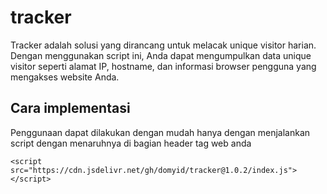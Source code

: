 # tracker
Tracker adalah solusi yang dirancang untuk melacak unique visitor harian. Dengan menggunakan script ini, Anda dapat mengumpulkan data unique visitor seperti alamat IP, hostname, dan informasi browser pengguna yang mengakses website Anda.

## Cara implementasi
Penggunaan dapat dilakukan dengan mudah hanya dengan menjalankan script dengan menaruhnya di bagian header tag web anda
```
<script src="https://cdn.jsdelivr.net/gh/domyid/tracker@1.0.2/index.js"></script>
```